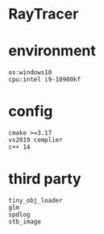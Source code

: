 RayTracer
=========================
# environment
    os:windows10
    cpu:intel i9-10900kf
# config
    cmake >=3.17
    vs2019 complier
    c++ 14
# third party
    tiny_obj_loader
    glm
    spdlog
    stb_image
